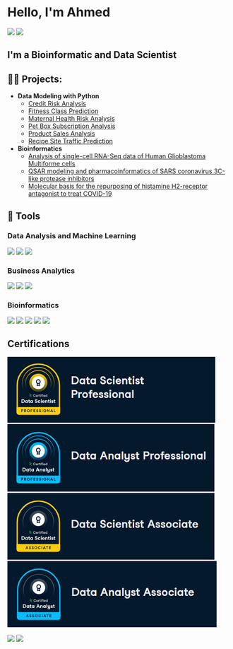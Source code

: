 # Hello, I'm Ahmed
<a href="https://www.linkedin.com/in/ahmed-ishola"><img src="https://img.shields.io/badge/-LinkedIn-0072b1?&style=for-the-badge&logo=linkedin&logoColor=white" /></a>
<a href="https://mblinks.github.io/"><img src="https://img.shields.io/badge/-GitHub-181717?style=for-the-badge&logo=github&logoColor=white" /></a>

## I'm a Bioinformatic and Data Scientist

<h2>👨‍💻 Projects:</h2>

- <b>Data Modeling with Python </b>
  - [Credit Risk Analysis](https://github.com/mblinks/python/blob/main/Credit_Risk_Analysis.ipynb)
  - [Fitness Class Prediction](https://github.com/mblinks/python/blob/main/Fitness_Class.ipynb)
  - [Maternal Health Risk Analysis](https://github.com/mblinks/python/blob/main/Maternal_Health_Risk_Analysis.ipynb)
  - [Pet Box Subscription Analysis](https://github.com/mblinks/python/blob/main/Pet_Box_Subscription.ipynb)
  - [Product Sales Analysis](https://github.com/mblinks/python/blob/main/Product_Sales.ipynb)
  - [Recipe Site Traffic Prediction](https://github.com/mblinks/python/blob/main/Recipe_Site_Traffic.ipynb)
- <b>Bioinformatics</b>
  - [Analysis of single-cell RNA-Seq data of Human Glioblastoma Multiforme cells](https://github.com/mblinks/R)
  - [QSAR modeling and pharmacoinformatics of SARS coronavirus 3C-like protease inhibitors](https://www.ncbi.nlm.nih.gov/pmc/articles/PMC8111888/)
  - [Molecular basis for the repurposing of histamine H2-receptor antagonist to treat COVID-19](https://www.ncbi.nlm.nih.gov/pmc/articles/PMC7852284/)

## 🤖 Tools
### Data Analysis and Machine Learning
<div>
    <img src="https://img.shields.io/badge/-Python-3776AB?style=for-the-badge&logo=python&logoColor=white" />
    <img src="https://img.shields.io/badge/-R-276DC3?style=for-the-badge&logo=R&logoColor=white" />
    <img src="https://img.shields.io/badge/-SQL-4479A1?style=for-the-badge&logo=sql&logoColor=white" />
</div>

### Business Analytics
<div>
    <img src="https://img.shields.io/badge/-Microsoft%20Excel-217346?style=for-the-badge&logo=microsoft-excel&logoColor=white" />
    <img src="https://img.shields.io/badge/-Power%20BI-F2C811?style=for-the-badge&logo=powerbi&logoColor=white" />
    <img src="https://img.shields.io/badge/-Tableau-E97627?style=for-the-badge&logo=tableau&logoColor=white" />
    </div>

### Bioinformatics
<div>
    <img src="https://img.shields.io/badge/-Seurat-005F7F?style=for-the-badge&logo=r&logoColor=white" />
    <img src="https://img.shields.io/badge/-Scanpy-4B8BBE?style=for-the-badge&logo=python&logoColor=white" />
    <img src="https://img.shields.io/badge/-Vina-8B0000?style=for-the-badge&logo=python&logoColor=white" />
    <img src="https://img.shields.io/badge/-GROMACS-5E4FA2?style=for-the-badge&logo=GROMACS&logoColor=white" />
    <img src="https://img.shields.io/badge/-Discovery%20Studio-007CFF?style=for-the-badge&logo=acm&logoColor=white" />
    </div>
    
## Certifications
![Data Scientist Professional](https://github.com/mblinks/mblinks.github.io/blob/main/assets/dsp.PNG)
![Data Analyst Professional](https://github.com/mblinks/mblinks.github.io/blob/main/assets/dap.PNG)
![Data Scientist Associate](https://github.com/mblinks/mblinks.github.io/blob/main/assets/dsa.PNG)
![Data Analyst Associate](https://github.com/mblinks/mblinks.github.io/blob/main/assets/daa.PNG)
<div>
    <img src="https://img.shields.io/badge/-DataCamp-03EF62?style=for-the-badge&logo=datacamp&logoColor=white" />
    <img src="https://img.shields.io/badge/-Coursera-0056D2?style=for-the-badge&logo=coursera&logoColor=white" />
    </div>


    
